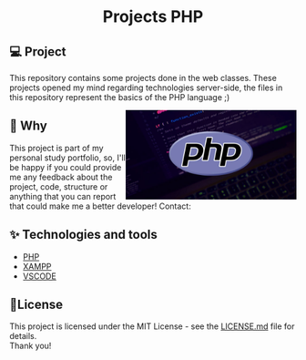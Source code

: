 <h1 align="center">Projects PHP</h1>



## 💻 Project
This repository contains some projects done in the web classes.
These projects opened my mind regarding technologies server-side, the files in this repository represent the basics of the PHP language ;)

<img align="right" width="300px" src="./php-programming.jpg" />

## 🔑 Why
 This project is part of my personal study portfolio, so, I'll be happy if you could provide me any feedback about the project, code, structure or anything that you can report that could make me a better developer! Contact:

## ✨ Technologies and tools
- [PHP](https://php.net)
- [XAMPP](https://www.apachefriends.org/pt_br/index.html)
- [VSCODE](https://code.visualstudio.com/)

## 📄License
This project is licensed under the MIT License - see the [LICENSE.md](LICENSE.md) file for details.
<br>
Thank you!

<br>